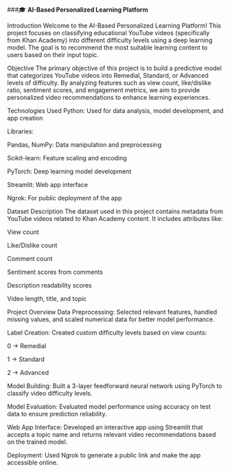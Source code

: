 ###🎓 **AI-Based Personalized Learning Platform**

Introduction
Welcome to the AI-Based Personalized Learning Platform! This project focuses on classifying educational YouTube videos (specifically from Khan Academy) into different difficulty levels using a deep learning model. The goal is to recommend the most suitable learning content to users based on their input topic.

Objective
The primary objective of this project is to build a predictive model that categorizes YouTube videos into Remedial, Standard, or Advanced levels of difficulty. By analyzing features such as view count, like/dislike ratio, sentiment scores, and engagement metrics, we aim to provide personalized video recommendations to enhance learning experiences.

Technologies Used
Python: Used for data analysis, model development, and app creation

Libraries:

Pandas, NumPy: Data manipulation and preprocessing

Scikit-learn: Feature scaling and encoding

PyTorch: Deep learning model development

Streamlit: Web app interface

Ngrok: For public deployment of the app

Dataset Description
The dataset used in this project contains metadata from YouTube videos related to Khan Academy content. It includes attributes like:

View count

Like/Dislike count

Comment count

Sentiment scores from comments

Description readability scores

Video length, title, and topic

Project Overview
Data Preprocessing:
Selected relevant features, handled missing values, and scaled numerical data for better model performance.

Label Creation:
Created custom difficulty levels based on view counts:

0 → Remedial

1 → Standard

2 → Advanced

Model Building:
Built a 3-layer feedforward neural network using PyTorch to classify video difficulty levels.

Model Evaluation:
Evaluated model performance using accuracy on test data to ensure prediction reliability.

Web App Interface:
Developed an interactive app using Streamlit that accepts a topic name and returns relevant video recommendations based on the trained model.

Deployment:
Used Ngrok to generate a public link and make the app accessible online.
